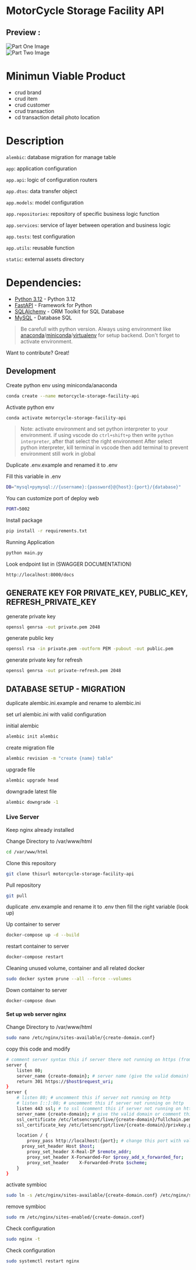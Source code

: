 # MotorCycle Storage Facility API

## Preview :
![Part One Image](static/doc/image/api-part-1.png)
<br>
![Part Two Image](static/doc/image/api-part-2.png)

# Minimun Viable Product

- crud brand
- crud item
- crud customer
- crud transaction
- cd transaction detail photo location

# Description

`alembic`: database migration for manage table

`app`: application configuration

`app.api`: logic of configuration routers

`app.dtos`: data transfer object

`app.models`: model configuration

`app.repositories`: repository of specific business logic function

`app.services`: service of layer between operation and business logic

`app.tests`: test configuration

`app.utils`: reusable function

`static`: external assets directory


# Dependencies:
- [Python 3.12](https://www.python.org/) - Python 3.12
- [FastAPI](https://fastapi.tiangolo.com/) - Framework for Python
- [SQLAlchemy](https://www.sqlalchemy.org/) -  ORM Toolkit for SQL Database
- [MySQL](https://www.mysql.com/) - Database SQL

> Be carefull with python version.
> Always using environment like [anaconda](https://www.anaconda.com/)/[miniconda](https://docs.conda.io/en/latest/miniconda.html)/[virtualenv](https://virtualenv.pypa.io/en/latest/) for setup backend.
> Don't forget to activate environment.

Want to contribute? Great!

## Development

Create python env using miniconda/anaconda

```sh
conda create --name motorcycle-storage-facility-api
```

Activate python env

```sh
conda activate motorcycle-storage-facility-api
```

> Note:  activate environment and set python interpreter to your environment. if using vscode do `ctrl+shift+p` then write `python interpreter`, after that select the right environment
> After select python interpreter, kill terminal in vscode then add terminal to prevent environment still work in global

Duplicate .env.example and renamed it to .env

Fill this variable in .env
```sh
DB="mysql+pymysql://{username}:{password}@{host}:{port}/{database}"
```

You can customize port of deploy web
```sh
PORT=5002
```

Install package

```sh
pip install -r requirements.txt
```

Running Application

```sh
python main.py
```

Look endpoint list in (SWAGGER DOCUMENTATION)

```sh
http://localhost:8000/docs
```

## GENERATE KEY FOR PRIVATE_KEY, PUBLIC_KEY, REFRESH_PRIVATE_KEY

generate private key

```sh
openssl genrsa -out private.pem 2048
```

generate public key

```sh
openssl rsa -in private.pem -outform PEM -pubout -out public.pem 
```

generate private key for refresh

```sh
openssl genrsa -out private-refresh.pem 2048
```

## DATABASE SETUP - MIGRATION

duplicate alembic.ini.example and rename to alembic.ini

set url alembic.ini with valid configuration

initial alembic

```sh
alembic init alembic
```

create migration file

```sh
alembic revision -m "create {name} table"
```

upgrade file

```sh
alembic upgrade head
```

downgrade latest file


```sh
alembic downgrade -1
```

### Live Server

Keep nginx already installed

Change Directory to /var/www/html
```sh
cd /var/www/html
```

Clone this repository
```sh
git clone thisurl motorcycle-storage-facility-api
```

Pull repository
```sh
git pull
```

duplicate .env.example and rename it to .env then fill the right variable (look up)

Up container to server
```sh
docker-compose up -d --build
```

restart container to server
```sh
docker-compose restart
```

Cleaning unused volume, container and all related docker
```sh
sudo docker system prune --all --force --volumes
```

Down container to server
```sh
docker-compose down
```

#### Set up web server nginx

Change Directory to /var/www/html
```sh
sudo nano /etc/nginx/sites-available/{create-domain.conf}
```

copy this code and modify
```sh
# comment server syntax this if server there not running on https (from listen 80 to return 301) 
server { 
    listen 80; 
    server_name {create-domain}; # server name (give the valid domain) 
    return 301 https://$host$request_uri;   
} 
server { 
    # listen 80; # uncomment this if server not running on http 
    # listen [::]:80; # uncomment this if server not running on http 
    listen 443 ssl; # to ssl (comment this if server not running on https)  
    server_name {create-domain}; # give the valid domain or comment this to running from ip and port 
    ssl_certificate /etc/letsencrypt/live/{create-domain}/fullchain.pem; # comment this if there no cert ssl 
    ssl_certificate_key /etc/letsencrypt/live/{create-domain}/privkey.pem; # comment this if there no cert ssl 

    location / { 
        proxy_pass http://localhost:{port}; # change this port with valid port 
      proxy_set_header Host $host; 
        proxy_set_header X-Real-IP $remote_addr; 
        proxy_set_header X-Forwarded-For $proxy_add_x_forwarded_for; 
        proxy_set_header    X-Forwarded-Proto $scheme;  
    } 
}
```

activate symbioc
```sh
sudo ln -s /etc/nginx/sites-available/{create-domain.conf} /etc/nginx/sites-enabled/
```


remove symbioc
```sh
sudo rm /etc/nginx/sites-enabled/{create-domain.conf}
```

Check configuration
```sh
sudo nginx -t
```

Check configuration
```sh
sudo systemctl restart nginx
```